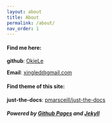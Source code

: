 ```yaml
---
layout: about
title: About
permalink: /about/
nav_order: 1
---
```


#### Find me here:

**github**: [OkieLe](https://github.com/OkieLe)

**Email**: xingled@gmail.com

#### Find theme of this site:

**just-the-docs**: [pmarsceill/just-the-docs](https://github.com/pmarsceill/just-the-docs)


##### Powered by [Github Pages](https://pages.github.com/) and [Jekyll](https://github.com/jekyll/jekyll)
